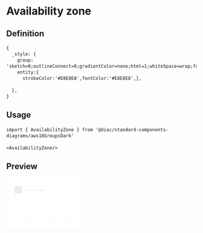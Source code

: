 # Availability zone

## Definition

```
{
  _style: {
    group: 'sketch=0;outlineConnect=0;gradientColor=none;html=1;whiteSpace=wrap;fontSize=12;fontStyle=0;shape=mxgraph.aws4.group;grIcon=mxgraph.aws4.group_availability_zone;strokeColor=#E8E8E8;fillColor=none;verticalAlign=top;align=left;spacingLeft=30;fontColor=#E8E8E8;dashed=1;',
    entity:{
      strokeColor:'#E8E8E8',fontColor:'#E8E8E8',},
    
  },
}
```

## Usage

```
import { AvailabilityZone } from '@diac/standard-components-diagrams/aws18GroupsDark'

<AvailabilityZone/>
```

## Preview

<img src="./availability-zone.png" width="200"/>
